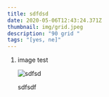 ```yaml
---
title: sdfdsd
date: 2020-05-06T12:43:24.371Z
thumbnail: img/grid.jpeg
description: "90 grid "
tags: "[yes, ne]"
---
```

1. image test

   ![sdfsd](img/screenshot-from-2020-03-18-11-19-13.png "sds")

   sdfsdf